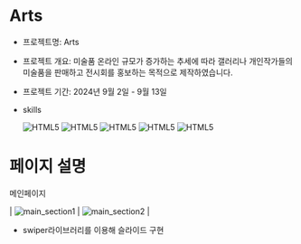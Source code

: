 # Arts
+ 프로젝트명: Arts

+ 프로젝트 개요: 미술품 온라인 규모가 증가하는 추세에 따라 갤러리나 개인작가들의 미술품을 판매하고 전시회를 홍보하는 목적으로 제작하였습니다.

+ 프로젝트 기간: 2024년 9월 2일 - 9월 13일


+ skills


  ![HTML5](https://img.shields.io/badge/React-20232A?style=for-the-badge&logo=react&logoColor=61DAFB)
  ![HTML5](https://img.shields.io/badge/TypeScript-007ACC?style=for-the-badge&logo=typescript&logoColor=white)
  ![HTML5](https://img.shields.io/badge/Next.js-000?logo=nextdotjs&logoColor=fff&style=for-the-badge)
  ![HTML5](	https://img.shields.io/badge/styled--components-DB7093?style=for-the-badge&logo=styled-components&logoColor=white)
  ![HTML5](https://img.shields.io/badge/Amazon_AWS-232F3E?style=for-the-badge&logo=amazon-aws&logoColor=white)




# 페이지 설명

메인페이지


| ![main_section1](https://github.com/user-attachments/assets/0254bae9-bd59-4619-b987-369bd3ca62a7) | ![main_section2](https://github.com/user-attachments/assets/57c2b58d-7583-40bf-8587-d151cdb5d315) |
  



  





+ swiper라이브러리를 이용해 슬라이드 구현

